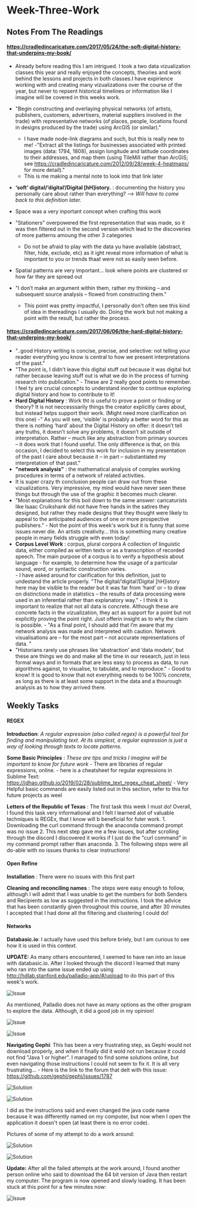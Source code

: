 # Week-Three-Work

## Notes From The Readings

#### https://cradledincaricature.com/2017/05/24/the-soft-digital-history-that-underpins-my-book/

- Already before reading this I am intrigued. I took a two data vizualization classes this year and really enjoyed the concepts, theories and work behind the lessons and projects in both classes.I have expirience working with and creating many vizualizations over the course of the year, but never to repsent historical timelines or information like I imagine will be covered in this weeks work. 

- "Begin constructing and overlaying physical networks (of artists, publishers, customers, advertisers, material suppliers involved in the trade) with representative networks (of places, people, locations found in designs produced by the trade) using ArcGIS (or similar)."
    - I have made node-link diagrams and such, but this is really new to me!
 -"Extract all the listings for businesses associated with printed images (data: 1794, 1808), assign longitude and latitude coordinates to their addresses, and map them (using TileMill rather than ArcGiS; see https://cradledincaricature.com/2012/09/28/week-4-heatmaps/ for more detail)."
    - This is me making a mental note to look into that link later 
- **‘soft’ digital/’digital’/Digital [hH]istory.** : documenting the history you personally care about rather than everything? --> *Will have to come back to this definition later.*
- Space was a very inportant concept when crafting this work
- "Stationers" overpowered the first representation that was made, so it was then filtered out in the second version which lead to the discoveries of more patterns amoung the other 3 categories
    - Do not be afraid to play with the data yu have available (abstract, filter, hide, exclude, etc) as it ight reveal more information of what is important to you or trends thaat were not as easily seen before.
- Spatial patterns are very important... look where points are clustered or how far they are spread out
- "I don’t make an argument within them, rather my thinking – and subsequent source analysis – flowed from constructing them." 
    - This point was pretty impactful, I personally don't often see this kind of idea in thereadings I usually do. Doing the work but not making a point with the result, but rather the process.
    
#### https://cradledincaricature.com/2017/06/06/the-hard-digital-history-that-underpins-my-book/

- "..good History writing is concise, precise, and selective: not telling your reader everything you know is central to how we present interpretations of the past." 
- "The point is, I didn’t leave this digital stuff out because it was digital but rather because leaving stuff out is what we do in the process of turning research into publication."
        - These are 2 really good points to remember. I feel ty are crucial concepts to understand inorder to continue exploring digital history and how to contribute to it!
 - **Hard Digital History** : Work tht is useful to prove a point or finding or theory? It is not neccesssarily things the creator explicitly cares about, but instead helps support their work. (Might need more clarification on this one)
        -" As you will see, ‘visible’ is probably a better word for this as there is nothing ‘hard’ about the Digital History on offer: it doesn’t tell any truths, it doesn’t solve any problems, it doesn’t sit outside of interpretation. Rather – much like any abstraction from primary sources – it does work that I found useful. The only difference is that, on this occasion, I decided to select this work for inclusion in my presentation of the past I care about because it – in part – substantiated my interpretation of that past."
- **"network analysis"** : the mathematical analysis of complex working procedures in terms of a network of related activities.
- It is super crazy th conclusion people can draw out from these vizualizations. Very impressive, my mind would have never seen these things but through the use of the graphic it becomes much clearer.
- "Most explanations for this boil down to the same answer: caricaturists like Isaac Cruikshank did not have free hands in the satires they designed, but rather they made designs that they thought were likely to appeal to the anticipated audiences of one or more prospective publishers."
        - Not the point of this week's work but it is funny that some issues never die. An artists creativity... this is something many creative people in many fields struggle with even today!
- **Corpus Level Work** : corpus, plural corpora A collection of linguistic data, either compiled as written texts or as a transcription of recorded speech. The main purpose of a corpus is to verify a hypothesis about language - for example, to determine how the usage of a particular sound, word, or syntactic construction varies.       
        - I have asked around for clarification for this definition, just to undestand the article properly.
"The digital/’digital’/Digital [hH]istory here may be visible to the reader but it was far from ‘hard’ or – to draw on distinctions made in statistics – the results of data processing were used in an inferential rather than explanatory way."
        - I think it is important to realize that not all data is concrete. Although these are concrete facts in the vizualization, they act as support for a point but not explicitly proving the point right. Just offerin insight as to why the claim is possible.
        - "As a final point, I should add that I’m aware that my network analysis was made and interpreted with caution. Network visualisations are – for the most part – not accurate representations of data. "
- "Historians rarely use phrases like ‘abstraction’ and ‘data models’, but these are things we do and make all the time in our research, just in less formal ways and in formats that are less easy to process as data, to run algorithms against, to visualise, to tabulate, and to reproduce."
        - Good to know! It is good to know that not everything needs to be 100% concrete, as long as there is at least some support in the data and a thourough analysis as to how they arrived there. 
        

## Weekly Tasks

#### REGEX

**Introduction**: *A regular expression (also called regex) is a powerful tool for finding and manipulating text. At its simplest, a regular expression is just a way of looking through texts to locate patterns.*

**Some Basic Principles** : *These are tips and tricks I imagine will be important to know for future work*
    - There are libraries of regular expressions, online.
    - here is a cheatsheet for regular expressions in Sublime Text: https://jdhao.github.io/2019/02/28/sublime_text_regex_cheat_sheet/
    - Very Helpful basic commands are easily listed out in this section, refer to this for future projects as weel
    
**Letters of the Republic of Texas** : The first task this week I must do! Overall, I found this task very informational and I felt I learned alot of valuable techniques is REGEx, that I know will b beneficial for futer work.
        1. Downloading the curl command through the anaconda command prompt was no issue
        2. This next step gave me a few issues, but after scrolling through the discord I discovered it works if I just do the "curl command" in my command prompt rather than anaconda.
        3. The following steps were all do-able with no issues thanks to clear instructions!
        
 #### Open Refine
 
 **Installation** : There were no issues with this first part
 
 **Cleaning and reconciling names** : The steps were easy enough to follow, although I will admit that I was unable to get the numbers for both Senders and Recipients as low as suggested in the instructions. I took the advice that has been constantly given throughout this course, and after 30 minutes I accepted that I had done all the filtering and clustering I could do!
 
 #### Networks
 
**Databasic.io**: I actually have used this before briely, but I am curious to see how it is used in this context.

**UPDATE:** As many others encountered, I seemed to have ran into an issue with databasic.io. After I looked through the discord I learned that many who ran into the same issue ended up using http://hdlab.stanford.edu/palladio-app/#/upload to do this part of this week's work.
        
![Issue](https://github.com/Elissap5100/Week-Three-Work/blob/master/IssueA.PNG)

As mentioned, Palladio does not have as many options as the other program to explore the data. Although, it did a good job in my opinion!

![Issue](https://github.com/Elissap5100/Week-Three-Work/blob/master/ExampleA.PNG)

![Issue](https://github.com/Elissap5100/Week-Three-Work/blob/master/ExampleB.PNG)

**Navigating Gephi**: This has been a very frustrating step, as Gephi would not download properly, and when it finally did it wold not run because it could not find "Java 1 or higher". I managed to find some solutions online, but even navigating those instructions I could not seem to fix it. It is all very frustrating...
    - Here is the link to the forum that delt with this issue: https://github.com/gephi/gephi/issues/1787

![Solution](https://github.com/Elissap5100/Week-Three-Work/blob/master/SolutionP1.PNG)

![Solution](https://github.com/Elissap5100/Week-Three-Work/blob/master/SolutionP2.PNG)

I did as the instructions said and even changed the java code name because it was differently named on my computer, but now when I open the application it doesn't open (at least there is no error code).

Pictures of some of my attempt to do a work around:

![Solution](https://github.com/Elissap5100/Week-Three-Work/blob/master/Attempt1.PNG)

![Solution](https://github.com/Elissap5100/Week-Three-Work/blob/master/Attempt2.PNG)

**Update:** After all the failed attempts at the work around, I found another person online who said to download the 64 bit version of Java then restart my computer. The program is now opened and slowly loading. It has been stuck at this point for a few minutes now:

![Issue](https://github.com/Elissap5100/Week-Three-Work/blob/master/GephiA.PNG)



